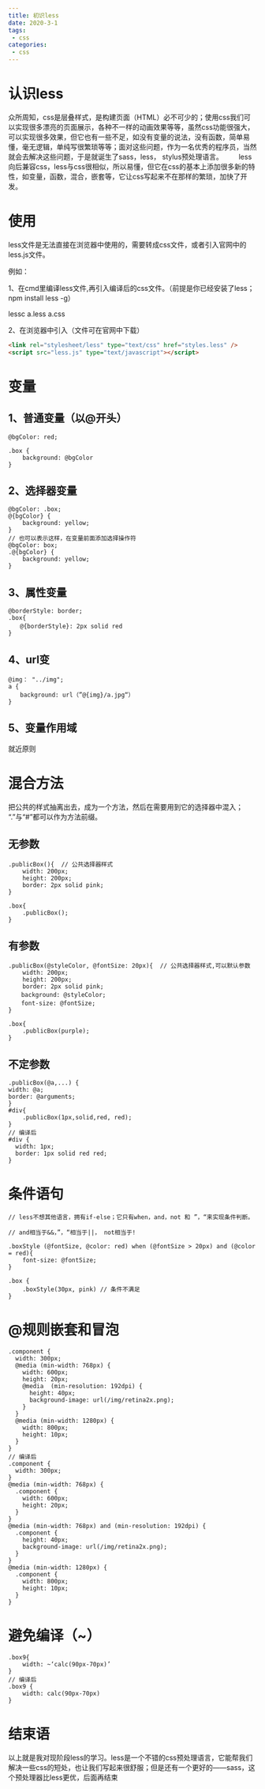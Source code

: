 ```yaml
---
title: 初识less
date: 2020-3-1
tags:
 - css
categories: 
 - css
---
```


# 认识less
众所周知，css是层叠样式，是构建页面（HTML）必不可少的；使用css我们可以实现很多漂亮的页面展示，各种不一样的动画效果等等，虽然css功能很强大，可以实现很多效果，但它也有一些不足，如没有变量的说法，没有函数，简单易懂，毫无逻辑，单纯写很繁琐等等；面对这些问题，作为一名优秀的程序员，当然就会去解决这些问题，于是就诞生了sass，less， stylus预处理语言。
　　less向后兼容css，less与css很相似，所以易懂，但它在css的基本上添加很多新的特性，如变量，函数，混合，嵌套等，它让css写起来不在那样的繁琐，加快了开发。

# 使用
less文件是无法直接在浏览器中使用的，需要转成css文件，或者引入官网中的less.js文件。

例如：

1、在cmd里编译less文件,再引入编译后的css文件。（前提是你已经安装了less；npm install less -g）

lessc a.less a.css

2、在浏览器中引入（文件可在官网中下载）

```html
<link rel="stylesheet/less" type="text/css" href="styles.less" />
<script src="less.js" type="text/javascript"></script>
```

# 变量 

## 1、普通变量（以@开头）
```less
@bgColor: red;

.box {
    background: @bgColor
}
```
## 2、选择器变量
```less
@bgColor: .box;
@{bgColor} {
    background: yellow;
}
// 也可以表示这样，在变量前面添加选择操作符
@bgColor: box;
.@{bgColor} {
    background: yellow;
}
```
## 3、属性变量

```less
@borderStyle: border;
.box{
　　@{borderStyle}: 2px solid red
}
```

## 4、url变
```less
@img： "../img";
a {
　　background: url（”@{img}/a.jpg“）
}
```
## 5、变量作用域

就近原则

# 混合方法

把公共的样式抽离出去，成为一个方法，然后在需要用到它的选择器中混入；
“.”与“#”都可以作为方法前缀。

## 无参数

```less
.publicBox(){  // 公共选择器样式
    width: 200px;
    height: 200px;
    border: 2px solid pink;
}

.box{
    .publicBox();
}

```

## 有参数
```less
.publicBox(@styleColor, @fontSize: 20px){  // 公共选择器样式,可以默认参数
    width: 200px;
    height: 200px;
    border: 2px solid pink;
　  background: @styleColor;
　  font-size: @fontSize;
}

.box{
    .publicBox(purple);
}
```

## 不定参数

```less
.publicBox(@a,...) {
width: @a;
border: @arguments;
}
#div{
    .publicBox(1px,solid,red, red);
}
// 编译后
#div {
  width: 1px;
  border: 1px solid red red;
}
```

# 条件语句

```less
// less不想其他语言，拥有if-else；它只有when，and，not 和 ”，“来实现条件判断。

// and相当于&&，”，“相当于||， not相当于!

.boxStyle (@fontSize, @color: red) when (@fontSize > 20px) and (@color = red){
    font-size: @fontSize;
}

.box {
    .boxStyle(30px, pink) // 条件不满足
}
```

# @规则嵌套和冒泡

```less
.component {
  width: 300px;
  @media (min-width: 768px) {
    width: 600px;
    height: 20px;
    @media  (min-resolution: 192dpi) {
      height: 40px;
      background-image: url(/img/retina2x.png);
    }
  }
  @media (min-width: 1280px) {
    width: 800px;
    height: 10px;
  }
}
// 编译后
.component {
  width: 300px;
}
@media (min-width: 768px) {
  .component {
    width: 600px;
    height: 20px;
  }
}
@media (min-width: 768px) and (min-resolution: 192dpi) {
  .component {
    height: 40px;
    background-image: url(/img/retina2x.png);
  }
}
@media (min-width: 1280px) {
  .component {
    width: 800px;
    height: 10px;
  }
}
```
# 避免编译（~）
```less
.box9{
    width: ~‘calc(90px-70px)’
}
// 编译后
.box9 {
    width: calc(90px-70px)
}
```
# 结束语
以上就是我对现阶段less的学习。less是一个不错的css预处理语言，它能帮我们解决一些css的短处，也让我们写起来很舒服；但是还有一个更好的——sass，这个预处理器比less更优，后面再结束